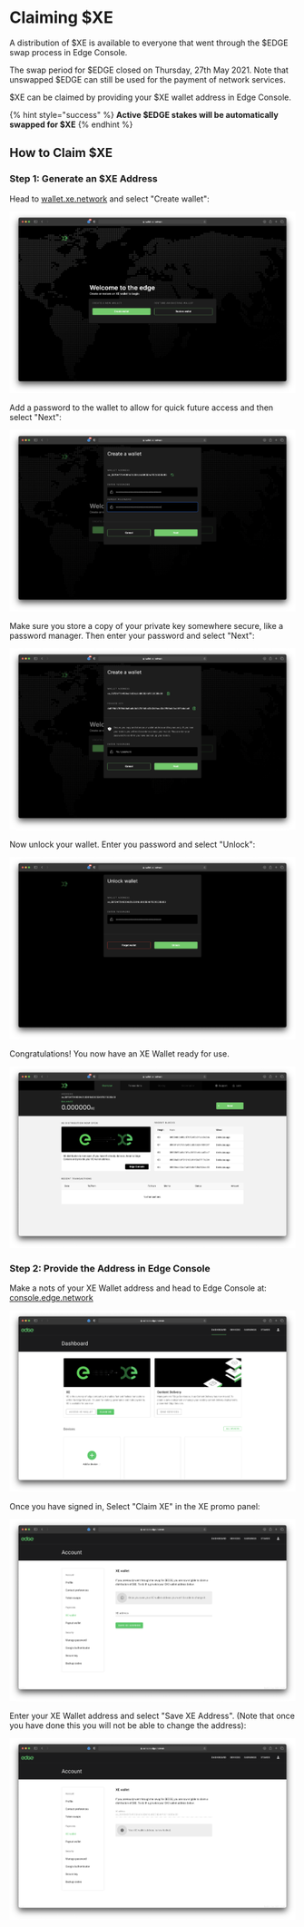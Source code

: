 # Claiming $XE

A distribution of $XE is available to everyone that went through the $EDGE swap process in Edge Console.

The swap period for $EDGE closed on Thursday, 27th May 2021. Note that unswapped $EDGE can still be used for the payment of network services.

$XE can be claimed by providing your $XE wallet address in Edge Console.

{% hint style="success" %}
**Active $EDGE stakes will be automatically swapped for $XE**
{% endhint %}

## How to Claim $XE

### Step 1: Generate an $XE Address

Head to [wallet.xe.network](https://wallet.xe.network) and select "Create wallet":

![](../.gitbook/assets/screenshot-2021-06-04-at-17.07.20.png)

Add a password to the wallet to allow for quick future access and then select "Next":

![](../.gitbook/assets/screenshot-2021-06-04-at-17.09.06.png)

Make sure you store a copy of your private key somewhere secure, like a password manager. Then enter your password and select "Next":

![](../.gitbook/assets/screenshot-2021-06-04-at-17.09.57.png)

Now unlock your wallet. Enter you password and select "Unlock":

![](../.gitbook/assets/screenshot-2021-06-04-at-17.11.20.png)

Congratulations! You now have an XE Wallet ready for use.

![](../.gitbook/assets/screenshot-2021-06-04-at-17.12.15.png)

### Step 2: Provide the Address in Edge Console

Make a nots of your XE Wallet address and head to Edge Console at: [console.edge.network](https://console.edge.network)

![](../.gitbook/assets/screenshot-2021-06-04-at-17.14.43.png)

Once you have signed in, Select "Claim XE" in the XE promo panel:

![](../.gitbook/assets/screenshot-2021-06-04-at-17.15.48.png)

Enter your XE Wallet address and select "Save XE Address". \(Note that once you have done this you will not be able to change the address\):

![](../.gitbook/assets/screenshot-2021-06-04-at-17.17.33.png)



